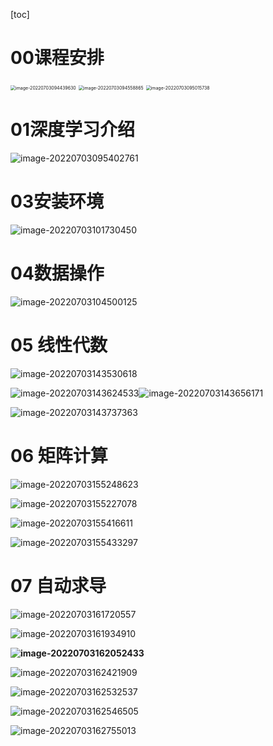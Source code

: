 [toc]





# 00课程安排

<img src="C:\Users\15711\AppData\Roaming\Typora\typora-user-images\image-20220703094439630.png" alt="image-20220703094439630" style="zoom:50%;" />

<img src="C:\Users\15711\AppData\Roaming\Typora\typora-user-images\image-20220703094558865.png" alt="image-20220703094558865" style="zoom:50%;" />

<img src="C:\Users\15711\AppData\Roaming\Typora\typora-user-images\image-20220703095015738.png" alt="image-20220703095015738" style="zoom:50%;" />



# 01深度学习介绍





![image-20220703095402761](C:\Users\15711\AppData\Roaming\Typora\typora-user-images\image-20220703095402761.png)





# 03安装环境





![image-20220703101730450](C:\Users\15711\AppData\Roaming\Typora\typora-user-images\image-20220703101730450.png)



# 04数据操作



![image-20220703104500125](C:\Users\15711\AppData\Roaming\Typora\typora-user-images\image-20220703104500125.png)





# 05 线性代数

![image-20220703143530618](Note.assets/image-20220703143530618.png)



![image-20220703143624533](Note.assets/image-20220703143624533.png)![image-20220703143656171](Note.assets/image-20220703143656171.png)



![image-20220703143737363](Note.assets/image-20220703143737363.png)



# 06 矩阵计算





![image-20220703155248623](Note.assets/image-20220703155248623.png)

![image-20220703155227078](Note.assets/image-20220703155227078.png)







![image-20220703155416611](Note.assets/image-20220703155416611.png)



![image-20220703155433297](Note.assets/image-20220703155433297.png)







# 07 自动求导

![image-20220703161720557](Note.assets/image-20220703161720557.png)



![image-20220703161934910](Note.assets/image-20220703161934910.png)

**![image-20220703162052433](Note.assets/image-20220703162052433.png)**

![image-20220703162421909](Note.assets/image-20220703162421909.png)



 ![image-20220703162532537](Note.assets/image-20220703162532537.png)

![image-20220703162546505](Note.assets/image-20220703162546505.png)



![image-20220703162755013](Note.assets/image-20220703162755013.png)




